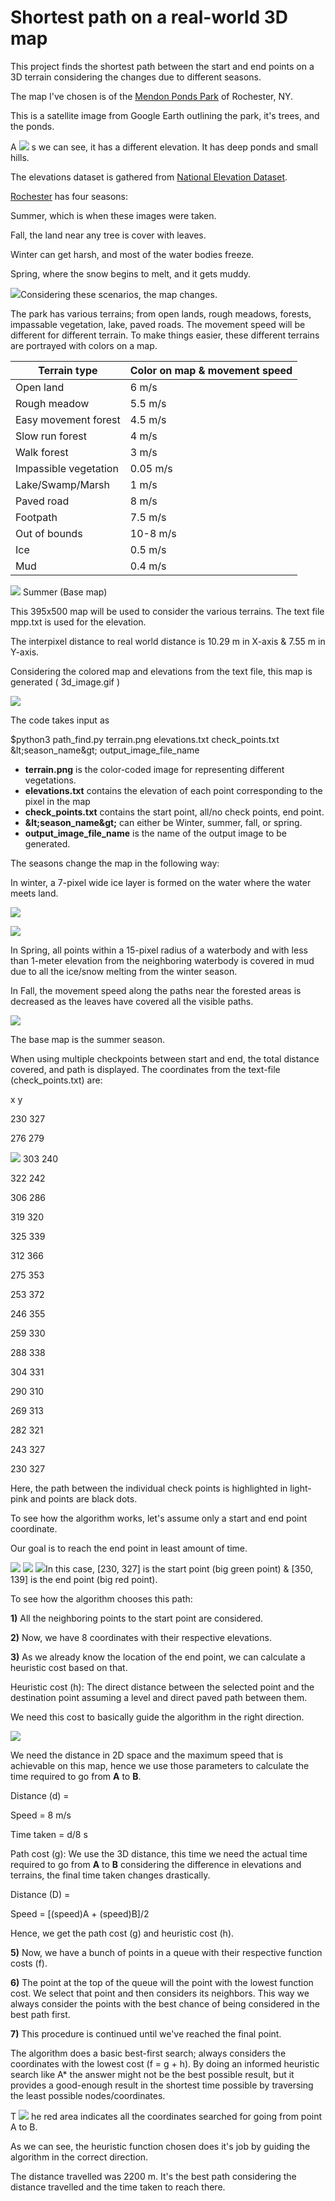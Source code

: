 # Shortest path on a real-world 3D map

This project finds the shortest path between the start and end points on a 3D terrain considering the changes due to different seasons.

The map I&#39;ve chosen is of the [Mendon Ponds Park](https://www2.monroecounty.gov/parks-mendonponds.php) of Rochester, NY.

This is a satellite image from Google Earth outlining the park, it&#39;s trees, and the ponds.

A ![](RackMultipart20200708-4-1kecsc2_html_7e8efe1958a0a712.png) s we can see, it has a different elevation. It has deep ponds and small hills.

The elevations dataset is gathered from [National Elevation Dataset](http://www.sciencebase.gov/catalog/item/4f70a58ce4b058caae3f8ddb).

[Rochester](https://en.wikipedia.org/wiki/Rochester,_New_York) has four seasons:

Summer, which is when these images were taken.

Fall, the land near any tree is cover with leaves.

Winter can get harsh, and most of the water bodies freeze.

Spring, where the snow begins to melt, and it gets muddy.

![](RackMultipart20200708-4-1kecsc2_html_c3361142b0ae8404.png)Considering these scenarios, the map changes.

The park has various terrains; from open lands, rough meadows, forests, impassable vegetation, lake, paved roads. The movement speed will be different for different terrain. To make things easier, these different terrains are portrayed with colors on a map.

| Terrain type | Color on map &amp; movement speed |
| --- | --- |
| Open land | 6 m/s |
| Rough meadow | 5.5 m/s |
| Easy movement forest | 4.5 m/s |
| Slow run forest | 4 m/s |
| Walk forest | 3 m/s |
| Impassible vegetation | 0.05 m/s |
| Lake/Swamp/Marsh | 1 m/s |
| Paved road | 8 m/s |
| Footpath | 7.5 m/s |
| Out of bounds | 10-8 m/s |
| Ice | 0.5 m/s |
| Mud | 0.4 m/s |


![](RackMultipart20200708-4-1kecsc2_html_7f7bbfdb149d7e24.png) Summer (Base map)

This 395x500 map will be used to consider the various terrains. The text file mpp.txt is used for the elevation.

The interpixel distance to real world distance is 10.29 m in X-axis &amp; 7.55 m in Y-axis.

Considering the colored map and elevations from the text file, this map is generated ( 3d\_image.gif )

![](RackMultipart20200708-4-1kecsc2_html_86348944fb0af95.jpg)

The code takes input as

$python3 path\_find.py terrain.png elevations.txt check\_points.txt \&lt;season\_name\&gt; output\_image\_file\_name

- **terrain.png** is the color-coded image for representing different vegetations.
- **elevations.txt** contains the elevation of each point corresponding to the pixel in the map
- **check\_points.txt** contains the start point, all/no check points, end point.
- **\&lt;season\_name\&gt;** can either be Winter, summer, fall, or spring.
- **output\_image\_file\_name** is the name of the output image to be generated.

The seasons change the map in the following way:

In winter, a 7-pixel wide ice layer is formed on the water where the water meets land.

![](RackMultipart20200708-4-1kecsc2_html_65bb3aea0fdb43e1.jpg)

![](RackMultipart20200708-4-1kecsc2_html_c1db40ee308f89fa.jpg)

In Spring, all points within a 15-pixel radius of a waterbody and with less than 1-meter elevation from the neighboring waterbody is covered in mud due to all the ice/snow melting from the winter season.

In Fall, the movement speed along the paths near the forested areas is decreased as the leaves have covered all the visible paths.

![](RackMultipart20200708-4-1kecsc2_html_7f7bbfdb149d7e24.png)

The base map is the summer season.

When using multiple checkpoints between start and end, the total distance covered, and path is displayed. The coordinates from the text-file (check\_points.txt) are:

x y

230 327

276 279

![](RackMultipart20200708-4-1kecsc2_html_66f18cc2c3e1fca2.jpg) 303 240

322 242

306 286

319 320

325 339

312 366

275 353

253 372

246 355

259 330

288 338

304 331

290 310

269 313

282 321

243 327

230 327

Here, the path between the individual check points is highlighted in light-pink and points are black dots.

To see how the algorithm works, let&#39;s assume only a start and end point coordinate.

Our goal is to reach the end point in least amount of time.

![](RackMultipart20200708-4-1kecsc2_html_e9af0db1b48a2e4a.jpg) ![](RackMultipart20200708-4-1kecsc2_html_d0e02c171e89040c.gif) ![](RackMultipart20200708-4-1kecsc2_html_46591073bf3d1443.gif)In this case, [230, 327] is the start point (big green point) &amp; [350, 139] is the end point (big red point).

To see how the algorithm chooses this path:

**1)** All the neighboring points to the start point are considered.

**2)** Now, we have 8 coordinates with their respective elevations.

**3)** As we already know the location of the end point, we can calculate a heuristic cost based on that.

Heuristic cost (h): The direct distance between the selected point and the destination point assuming a level and direct paved path between them.

We need this cost to basically guide the algorithm in the right direction.

![](RackMultipart20200708-4-1kecsc2_html_a40ff3e69c4fa3ea.png)

We need the distance in 2D space and the maximum speed that is achievable on this map, hence we use those parameters to calculate the time required to go from **A** to **B**.

Distance (d) =

Speed = 8 m/s

Time taken = d/8 s

Path cost (g): We use the 3D distance, this time we need the actual time required to go from **A** to **B** considering the difference in elevations and terrains, the final time taken changes drastically.

Distance (D) =

Speed = [(speed)A + (speed)B]/2

Hence, we get the path cost (g) and heuristic cost (h).

**5)** Now, we have a bunch of points in a queue with their respective function costs (f).

**6)** The point at the top of the queue will the point with the lowest function cost. We select that point and then considers its neighbors. This way we always consider the points with the best chance of being considered in the best path first.

**7)** This procedure is continued until we&#39;ve reached the final point.

The algorithm does a basic best-first search; always considers the coordinates with the lowest cost (f = g + h). By doing an informed heuristic search like A\* the answer might not be the best possible result, but it provides a good-enough result in the shortest time possible by traversing the least possible nodes/coordinates.

T ![](RackMultipart20200708-4-1kecsc2_html_e9946dd48a641a59.jpg) he red area indicates all the coordinates searched for going from point A to B.

As we can see, the heuristic function chosen does it&#39;s job by guiding the algorithm in the correct direction.

The distance travelled was 2200 m. It&#39;s the best path considering the distance travelled and the time taken to reach there.
